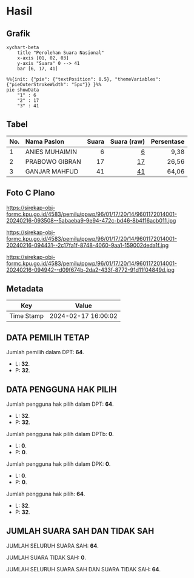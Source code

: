 # Hasil

## Grafik

```mermaid
xychart-beta
    title "Perolehan Suara Nasional"
    x-axis [01, 02, 03]
    y-axis "Suara" 0 --> 41
    bar [6, 17, 41]
```

```mermaid
%%{init: {"pie": {"textPosition": 0.5}, "themeVariables": {"pieOuterStrokeWidth": "5px"}} }%%
pie showData
    "1" : 6
    "2" : 17
    "3" : 41
```

## Tabel

| No. | Nama Paslon    | Suara | Suara (raw) | Persentase |
|:--- |:-------------- | -----:| -----------:| ----------:|
| 1   | ANIES MUHAIMIN | 6     | [6][p-1]    | 9,38       |
| 2   | PRABOWO GIBRAN | 17    | [17][p-2]   | 26,56      |
| 3   | GANJAR MAHFUD  | 41    | [41][p-3]   | 64,06      |


[p-1]: https://github.com/gigit-pemilu/pemilu-2024/blob/main/pilpres/hitung-suara/sub/96-papua-barat-daya/sub/01-sorong/sub/17-klabot/sub/2014-somir/sub/001-tps/sub/paslon-1.txt
[p-2]: https://github.com/gigit-pemilu/pemilu-2024/blob/main/pilpres/hitung-suara/sub/96-papua-barat-daya/sub/01-sorong/sub/17-klabot/sub/2014-somir/sub/001-tps/sub/paslon-2.txt
[p-3]: https://github.com/gigit-pemilu/pemilu-2024/blob/main/pilpres/hitung-suara/sub/96-papua-barat-daya/sub/01-sorong/sub/17-klabot/sub/2014-somir/sub/001-tps/sub/paslon-3.txt

## Foto C Plano

https://sirekap-obj-formc.kpu.go.id/4583/pemilu/ppwp/96/01/17/20/14/9601172014001-20240216-093508--5abaeba9-9e94-472c-bd46-8b4f16acb011.jpg

https://sirekap-obj-formc.kpu.go.id/4583/pemilu/ppwp/96/01/17/20/14/9601172014001-20240216-094431--2c17fa1f-8748-4060-9aa1-159002deda1f.jpg

https://sirekap-obj-formc.kpu.go.id/4583/pemilu/ppwp/96/01/17/20/14/9601172014001-20240216-094942--d09f674b-2da2-433f-8772-91d11f04849d.jpg


## Metadata

| Key        | Value               |
| ---------- | ------------------- |
| Time Stamp | 2024-02-17 16:00:02 |


## DATA PEMILIH TETAP

Jumlah pemilih dalam DPT: **64**.
 * L: **32**.
 * P: **32**.

## DATA PENGGUNA HAK PILIH

Jumlah pengguna hak pilih dalam DPT: **64**.
 * L: **32**.
 * P: **32**.

Jumlah pengguna hak pilih dalam DPTb: **0**.
 * L: **0**.
 * P: **0**.

Jumlah pengguna hak pilih dalam DPK: **0**.
 * L: **0**.
 * P: **0**.

Jumlah pengguna hak pilih: **64**.
 * L: **32**.
 * P: **32**.

## JUMLAH SUARA SAH DAN TIDAK SAH

JUMLAH SELURUH SUARA SAH: **64**.

JUMLAH SUARA TIDAK SAH: **0**.

JUMLAH SELURUH SUARA SAH DAN SUARA TIDAK SAH: **64**.


